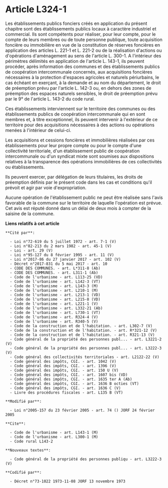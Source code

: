 # Article L324-1

Les établissements publics fonciers créés en application du présent chapitre sont des établissements publics locaux à
caractère industriel et commercial. Ils sont compétents pour réaliser, pour leur compte, pour le compte de leurs membres ou
de toute personne publique, toute acquisition foncière ou immobilière en vue de la constitution de réserves foncières en
application des articles L. 221-1 et L. 221-2 ou de la réalisation d'actions ou d'opérations d'aménagement au sens de
l'article L. 300-1. A l'intérieur des périmètres délimités en application de l'article L. 143-1, ils peuvent procéder, après
information des communes et des établissements publics de coopération intercommunale concernés, aux acquisitions foncières
nécessaires à la protection d'espaces agricoles et naturels périurbains, le cas échéant en exerçant, à la demande et au nom
du département, le droit de préemption prévu par l'article L. 142-3 ou, en dehors des zones de préemption des espaces
naturels sensibles, le droit de préemption prévu par le 9° de l'article L. 143-2 du code rural.

Ces établissements interviennent sur le territoire des communes ou des établissements publics de coopération intercommunale
qui en sont membres et, à titre exceptionnel, ils peuvent intervenir à l'extérieur de ce territoire pour des acquisitions
nécessaires à des actions ou opérations menées à l'intérieur de celui-ci.

Les acquisitions et cessions foncières et immobilières réalisées par ces établissements pour leur propre compte ou pour le
compte d'une collectivité territoriale, d'un établissement public de coopération intercommunale ou d'un syndicat mixte sont
soumises aux dispositions relatives à la transparence des opérations immobilières de ces collectivités ou établissements.

Ils peuvent exercer, par délégation de leurs titulaires, les droits de préemption définis par le présent code dans les cas et
conditions qu'il prévoit et agir par voie d'expropriation.

Aucune opération de l'établissement public ne peut être réalisée sans l'avis favorable de la commune sur le territoire de
laquelle l'opération est prévue. Cet avis est réputé donné dans un délai de deux mois à compter de la saisine de la commune.

**Liens relatifs à cet article**

	**Cité par**:

	  - Loi n°72-619 du 5 juillet 1972 - art. 7-1 (V)
	  - Loi n°82-213 du 2 mars 1982 - art. 45-1 (V)
	  - Loi - art. 29 (V)
	  - Loi n°95-127 du 8 février 1995 - art. 11 (V)
	  - Loi n°2017-86 du 27 janvier 2017 - art. 102 (V)
	  - Décret n°2017-831 du 5 mai 2017 - art. 10
	  - CODE DES COMMUNES. - art. L*311-8 (Ab)
	  - CODE DES COMMUNES. - art. L311-1 (Ab)
	  - Code de l'urbanisme - art. L113-25 (VD)
	  - Code de l'urbanisme - art. L142-3 (VT)
	  - Code de l'urbanisme - art. L143-3 (M)
	  - Code de l'urbanisme - art. L210-1 (M)
	  - Code de l'urbanisme - art. L213-1 (VD)
	  - Code de l'urbanisme - art. L215-8 (VD)
	  - Code de l'urbanisme - art. L221-1 (V)
	  - Code de l'urbanisme - art. L332-21 (Ab)
	  - Code de l'urbanisme - art. L730-1 (VT)
	  - Code de l'urbanisme - art. R324-4 (V)
	  - Code de l'urbanisme - art. R340-5 (V)
	  - Code de la construction et de l'habitation. - art. L302-7 (V)
	  - Code de la construction et de l'habitation. - art. R*321-12 (V)
	  - Code de la construction et de l'habitation. - art. R321-13 (V)
	  - Code général de la propriété des personnes publ... - art. L3221-2 (V)
	  - Code général de la propriété des personnes publ... - art. L3222-3 (V)
	  - Code général des collectivités territoriales - art. L2122-22 (V)
	  - Code général des impôts, CGI. - art. 1042 (V)
	  - Code général des impôts, CGI. - art. 1396 (V)
	  - Code général des impôts, CGI. - art. 150 U (V)
	  - Code général des impôts, CGI. - art. 1607 bis (VD)
	  - Code général des impôts, CGI. - art. 1635 ter A (Ab)
	  - Code général des impôts, CGI. - art. 1636 B octies (VT)
	  - Code général des impôts, CGI. - art. 1636 C (V)
	  - Livre des procédures fiscales - art. L135 B (VT)

	**Modifié par**:

	  - Loi n°2005-157 du 23 février 2005 - art. 74 () JORF 24 février 2005

	**Cite**:

	  - Code de l'urbanisme - art. L143-1 (M)
	  - Code de l'urbanisme - art. L300-1 (M)
	  - Code rural L143-2

	**Nouveaux textes**:

	  - Code général de la propriété des personnes publiqu - art. L3222-3 (V)

	**Codifié par**:

	  - Décret n°73-1022 1973-11-08 JORF 13 novembre 1973
